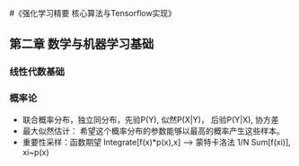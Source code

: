 #《强化学习精要 核心算法与Tensorflow实现》


## 第二章 数学与机器学习基础

### 线性代数基础
### 概率论
- 联合概率分布，独立同分布，先验P(Y), 似然P(X|Y)， 后验P(Y|X), 协方差
- 最大似然估计： 希望这个概率分布的参数能够以最高的概率产生这些样本。
- 重要性采样：函数期望 Integrate[f(x)*p(x),x] --> 蒙特卡洛法 1/N Sum[f(xi)], xi~p(x)



